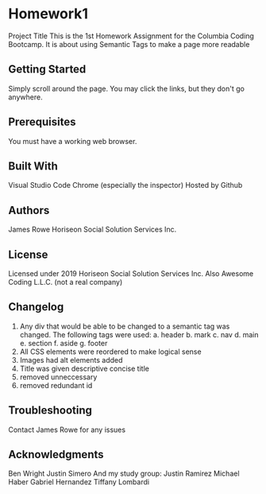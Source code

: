 # Homework1

Project Title
This is the 1st Homework Assignment for the Columbia Coding Bootcamp. It is about using Semantic Tags to make a page more readable

## Getting Started

Simply scroll around the page. You may click the links, but they don't go anywhere.

## Prerequisites

You must have a working web browser.

## Built With

Visual Studio Code
Chrome (especially the inspector)
Hosted by Github

## Authors

James Rowe
Horiseon Social Solution Services Inc.

## License

Licensed under 2019 Horiseon Social Solution Services Inc.
Also Awesome Coding L.L.C. (not a real company)

## Changelog

1. Any div that would be able to be changed to a semantic tag was changed. The following tags were used:
   a. header
   b. mark
   c. nav
   d. main
   e. section
   f. aside
   g. footer
2. All CSS elements were reordered to make logical sense
3. Images had alt elements added
4. Title was given descriptive concise title
5. removed unneccessary </img>
6. removed redundant id

## Troubleshooting

Contact James Rowe for any issues

## Acknowledgments

Ben Wright
Justin Simero
And my study group:
Justin Ramirez
Michael Haber
Gabriel Hernandez
Tiffany Lombardi
